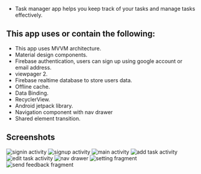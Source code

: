 * Task manager app helps you keep track of your tasks and manage tasks effectively.

## This app uses or contain the following:
* This app uses MVVM architecture.
* Material design components.
* Firebase authentication, users can sign up using google account or email address.
* viewpager 2.
* Firebase realtime database to store users data.
* Offline cache.
* Data Binding.
* RecyclerView.
* Android jetpack library.
* Navigation component with nav drawer
* Shared element transition.

## Screenshots
![signin activity](screenshots/signin-activity.png)
![signup activity](screenshots/signup-activity.png)
![main activity](screenshots/main-activity.png)
![add task activity](screenshots/add-task-activity.png)
![edit task activity](screenshots/edit-task-activity.png)
![nav drawer](screenshots/nav-drawer.png)
![setting fragment](screenshots/setting-fragment.png)
![send feedback fragment](screenshots/send-feedback-fragment.png)
